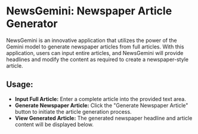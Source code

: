 # NewsGemini: Newspaper Article Generator

NewsGemini is an innovative application that utilizes the power of the Gemini model to generate newspaper articles from full articles. With this application, users can input entire articles, and NewsGemini will provide headlines and modify the content as required to create a newspaper-style article.

## Usage:
- <b>Input Full Article:</b> Enter a complete article into the provided text area.
- <b> Generate Newspaper Article:</b> Click the "Generate Newspaper Article" button to initiate the article generation process.
- <b> View Generated Article:</b> The generated newspaper headline and article content will be displayed below.
